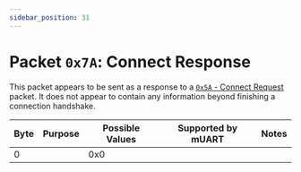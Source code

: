 ```yaml
---
sidebar_position: 31
---
```


# Packet `0x7A`: Connect Response

This packet appears to be sent as a response to a [`0x5A` - Connect Request](0x5A-connect-request) packet. It does not 
appear to contain any information beyond finishing a connection handshake.

| Byte | Purpose | Possible Values | Supported by mUART | Notes |
|------|---------|-----------------|--------------------|-------|
| 0    |         | 0x0             |                    |       |
